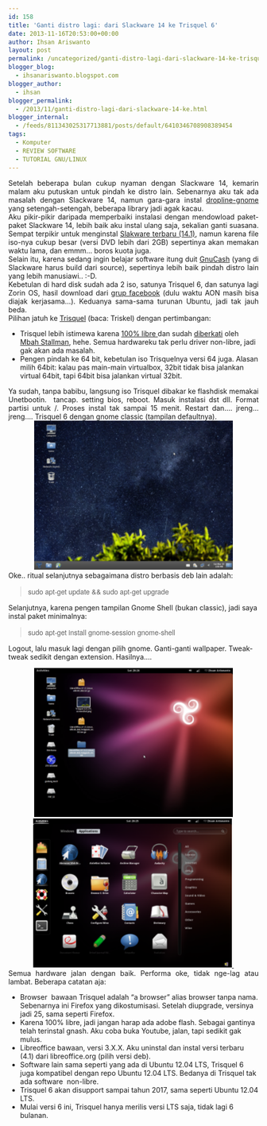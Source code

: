 ```yaml
---
id: 158
title: 'Ganti distro lagi: dari Slackware 14 ke Trisquel 6'
date: 2013-11-16T20:53:00+00:00
author: Ihsan Ariswanto
layout: post
permalink: /uncategorized/ganti-distro-lagi-dari-slackware-14-ke-trisquel-6/
blogger_blog:
  - ihsanariswanto.blogspot.com
blogger_author:
  - ihsan
blogger_permalink:
  - /2013/11/ganti-distro-lagi-dari-slackware-14-ke.html
blogger_internal:
  - /feeds/811343025317713881/posts/default/6410346708908389454
tags:
  - Komputer
  - REVIEW SOFTWARE
  - TUTORIAL GNU/LINUX
---
```

<div style="text-align: justify;">
  Setelah beberapa bulan cukup nyaman dengan Slackware 14, kemarin malam aku putuskan untuk pindah ke distro lain. Sebenarnya aku tak ada masalah dengan Slackware 14, namun gara-gara instal <a href="https://www.droplinegnome.org/" target="_blank">dropline-gnome</a> yang setengah-setengah, beberapa library jadi agak kacau.<br /><a name='more'></a>
</div>

<div style="text-align: justify;">
  Aku pikir-pikir daripada memperbaiki instalasi dengan mendowload paket-paket Slackware 14, lebih baik aku instal ulang saja, sekalian ganti suasana. Sempat terpikir untuk menginstal <a href="https://www.slackware.com/" target="_blank">Slakware terbaru (14.1)</a>, namun karena file iso-nya cukup besar (versi DVD lebih dari 2GB) sepertinya akan memakan waktu lama, dan emmm&#8230; boros kuota juga.
</div>

<div style="text-align: justify;">
</div>

<div style="text-align: justify;">
  Selain itu, karena sedang ingin belajar software itung duit <a href="https://www.gnucash.org/" target="_blank">GnuCash</a> (yang di Slackware harus build dari source), sepertinya lebih baik pindah distro lain yang lebih manusiawi.. :-D.&nbsp;
</div>

<div style="text-align: justify;">
</div>

<div style="text-align: justify;">
  Kebetulan di hard disk sudah ada 2 iso, satunya Trisquel 6, dan satunya lagi Zorin OS, hasil download dari <a href="httpss://facebook.com/groups/631892160170483" target="_blank">grup facebook</a> (dulu waktu AON masih bisa diajak kerjasama&#8230;). Keduanya sama-sama turunan Ubuntu, jadi tak jauh beda.
</div>

<div style="text-align: justify;">
</div>

<div style="text-align: justify;">
  Pilihan jatuh ke <a href="https://trisquel.info/" target="_blank">Trisquel</a> (baca: Triskel) dengan pertimbangan:
</div>

  * Trisquel lebih istimewa karena <a href="https://en.wikipedia.org/wiki/Free_software" target="_blank">100% libre </a>dan sudah <a href="https://www.gnu.org/distros/free-distros.html" target="_blank">diberkati</a> oleh <a href="https://en.wikipedia.org/wiki/Richard_Stallman" target="_blank">Mbah Stallman,</a> hehe. Semua hardwareku tak perlu driver non-libre, jadi gak akan ada masalah.
  * Pengen pindah ke 64 bit, kebetulan iso Trisquelnya versi 64 juga. Alasan milih 64bit: kalau pas main-main virtualbox, 32bit tidak bisa jalankan virtual 64bit, tapi 64bit bisa jalankan virtual 32bit.

<div style="text-align: justify;">
  Ya sudah, tanpa babibu, langsung iso Trisquel dibakar ke flashdisk memakai Unetbootin.&nbsp; tancap. setting bios, reboot. Masuk instalasi dst dll. Format partisi untuk /. Proses instal tak sampai 15 menit. Restart dan&#8230;. jreng&#8230; jreng&#8230;. Trisquel 6 dengan gnome classic (tampilan defaultnya).
</div>

<div style="text-align: justify;">
</div>

<div style="clear: both; text-align: center;">
  <a href="/wp-content/uploads/2013/11/Trisquel_6.0_LTS_screenshot.png" style="margin-left: 1em; margin-right: 1em;"><img border="0" height="300" src="/wp-content/uploads/2013/11/Trisquel_6.0_LTS_screenshot-300x225.png" width="400" /></a>
</div>

<div style="text-align: justify;">
</div>

<div style="text-align: justify;">
  Oke.. ritual selanjutnya sebagaimana distro berbasis deb lain adalah:&nbsp;
</div>

> <div style="text-align: justify;">
>   <span style="font-family: &quot;Helvetica Neue&quot;,Arial,Helvetica,sans-serif;">sudo apt-get update && sudo apt-get upgrade</span>
> </div>

Selanjutnya, karena pengen tampilan Gnome Shell (bukan classic), jadi saya instal paket minimalnya:

> <span style="font-family: &quot;Helvetica Neue&quot;,Arial,Helvetica,sans-serif;">sudo apt-get install gnome-session gnome-shell</span>

Logout, lalu masuk lagi dengan pilih gnome. Ganti-ganti wallpaper. Tweak-tweak sedikit dengan extension. Hasilnya&#8230;. 



<div style="clear: both; text-align: center;">
  <a href="/wp-content/uploads/2013/11/Screenshot-from-2013-11-16-20-26-34.png" style="margin-left: 1em; margin-right: 1em;"><img border="0" height="300" src="/wp-content/uploads/2013/11/Screenshot-from-2013-11-16-20-26-34-300x225.png" width="400" /></a>
</div>

<div style="text-align: center;">
  <a href="/wp-content/uploads/2013/11/Screenshot-from-2013-11-16-20-25-54.png" style="margin-left: 1em; margin-right: 1em;"><img border="0" height="300" src="/wp-content/uploads/2013/11/Screenshot-from-2013-11-16-20-25-54-300x225.png" width="400" />&nbsp;</a>
</div>

<div style="text-align: justify;">
</div>

<div style="text-align: justify;">
  Semua hardware jalan dengan baik. Performa oke, tidak nge-lag atau lambat. Beberapa catatan aja:
</div>

  * Browser&nbsp; bawaan Trisquel adalah &#8220;a browser&#8221; alias browser tanpa nama. Sebenarnya ini Firefox yang dikostumisasi. Setelah diupgrade, versinya jadi 25, sama seperti Firefox.
  * Karena 100% libre, jadi jangan harap ada adobe flash. Sebagai gantinya telah terinstal gnash. Aku coba buka Youtube, jalan, tapi sedikit gak mulus.
  * Libreoffice bawaan, versi 3.X.X. Aku uninstal dan instal versi terbaru (4.1) dari libreoffice.org (pilih versi deb).
  * Software lain sama seperti yang ada di Ubuntu 12.04 LTS, Trisquel 6 juga kompatibel dengan repo Ubuntu 12.04 LTS. Bedanya di Trisquel tak ada software&nbsp; non-libre.
  * Trisquel 6 akan disupport sampai tahun 2017, sama seperti Ubuntu 12.04 LTS.
  * Mulai versi 6 ini, Trisquel hanya merilis versi LTS saja, tidak lagi 6 bulanan.